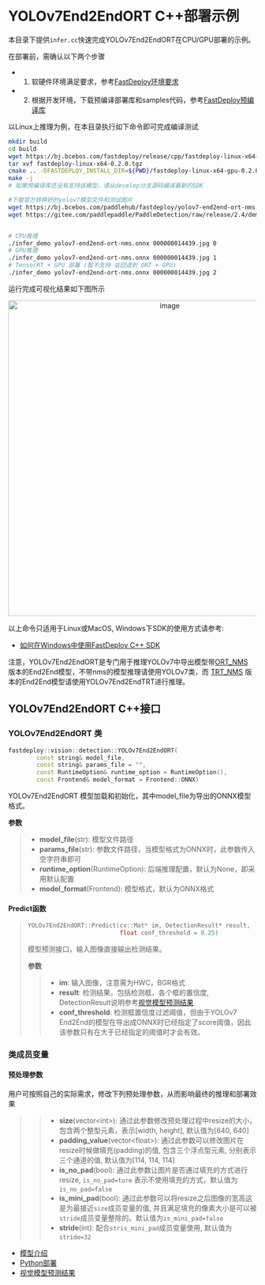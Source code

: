 # YOLOv7End2EndORT C++部署示例

本目录下提供`infer.cc`快速完成YOLOv7End2EndORT在CPU/GPU部署的示例。

在部署前，需确认以下两个步骤

- 1. 软硬件环境满足要求，参考[FastDeploy环境要求](../../../../../docs/the%20software%20and%20hardware%20requirements.md)  
- 2. 根据开发环境，下载预编译部署库和samples代码，参考[FastDeploy预编译库](../../../../../docs/quick_start)

以Linux上推理为例，在本目录执行如下命令即可完成编译测试

```bash
mkdir build
cd build
wget https://bj.bcebos.com/fastdeploy/release/cpp/fastdeploy-linux-x64-gpu-0.2.0.tgz
tar xvf fastdeploy-linux-x64-0.2.0.tgz
cmake .. -DFASTDEPLOY_INSTALL_DIR=${PWD}/fastdeploy-linux-x64-gpu-0.2.0
make -j
# 如果预编译库还没有支持该模型，请从develop分支源码编译最新的SDK

#下载官方转换好的yolov7模型文件和测试图片
wget https://bj.bcebos.com/paddlehub/fastdeploy/yolov7-end2end-ort-nms.onnx
wget https://gitee.com/paddlepaddle/PaddleDetection/raw/release/2.4/demo/000000014439.jpg


# CPU推理
./infer_demo yolov7-end2end-ort-nms.onnx 000000014439.jpg 0
# GPU推理
./infer_demo yolov7-end2end-ort-nms.onnx 000000014439.jpg 1
# TensorRT + GPU 部署 (暂不支持 会回退到 ORT + GPU)
./infer_demo yolov7-end2end-ort-nms.onnx 000000014439.jpg 2
```

运行完成可视化结果如下图所示

<div align='center'>
  <img width="639" alt="image" src="https://user-images.githubusercontent.com/31974251/186369053-1b578d61-ca70-4755-9671-c9fccf6314a0.png">
</div>

以上命令只适用于Linux或MacOS, Windows下SDK的使用方式请参考:  
- [如何在Windows中使用FastDeploy C++ SDK](../../../../../docs/compile/how_to_use_sdk_on_windows.md)

注意，YOLOv7End2EndORT是专门用于推理YOLOv7中导出模型带[ORT_NMS](https://github.com/WongKinYiu/yolov7/blob/main/models/experimental.py#L87) 版本的End2End模型，不带nms的模型推理请使用YOLOv7类，而 [TRT_NMS](https://github.com/WongKinYiu/yolov7/blob/main/models/experimental.py#L111) 版本的End2End模型请使用YOLOv7End2EndTRT进行推理。

## YOLOv7End2EndORT C++接口

### YOLOv7End2EndORT 类

```c++
fastdeploy::vision::detection::YOLOv7End2EndORT(
        const string& model_file,
        const string& params_file = "",
        const RuntimeOption& runtime_option = RuntimeOption(),
        const Frontend& model_format = Frontend::ONNX)
```

YOLOv7End2EndORT 模型加载和初始化，其中model_file为导出的ONNX模型格式。

**参数**

> * **model_file**(str): 模型文件路径
> * **params_file**(str): 参数文件路径，当模型格式为ONNX时，此参数传入空字符串即可
> * **runtime_option**(RuntimeOption): 后端推理配置，默认为None，即采用默认配置
> * **model_format**(Frontend): 模型格式，默认为ONNX格式

#### Predict函数

> ```c++
> YOLOv7End2EndORT::Predict(cv::Mat* im, DetectionResult* result,
>                           float conf_threshold = 0.25)
> ```
>
> 模型预测接口，输入图像直接输出检测结果。
>
> **参数**
>
> > * **im**: 输入图像，注意需为HWC，BGR格式
> > * **result**: 检测结果，包括检测框，各个框的置信度, DetectionResult说明参考[视觉模型预测结果](../../../../../docs/api/vision_results/)
> > * **conf_threshold**: 检测框置信度过滤阈值，但由于YOLOv7 End2End的模型在导出成ONNX时已经指定了score阈值，因此该参数只有在大于已经指定的阈值时才会有效。

### 类成员变量
#### 预处理参数
用户可按照自己的实际需求，修改下列预处理参数，从而影响最终的推理和部署效果

> > * **size**(vector&lt;int&gt;): 通过此参数修改预处理过程中resize的大小，包含两个整型元素，表示[width, height], 默认值为[640, 640]
> > * **padding_value**(vector&lt;float&gt;): 通过此参数可以修改图片在resize时候做填充(padding)的值, 包含三个浮点型元素, 分别表示三个通道的值, 默认值为[114, 114, 114]
> > * **is_no_pad**(bool): 通过此参数让图片是否通过填充的方式进行resize, `is_no_pad=ture` 表示不使用填充的方式，默认值为`is_no_pad=false`
> > * **is_mini_pad**(bool): 通过此参数可以将resize之后图像的宽高这是为最接近`size`成员变量的值, 并且满足填充的像素大小是可以被`stride`成员变量整除的。默认值为`is_mini_pad=false`
> > * **stride**(int): 配合`stris_mini_pad`成员变量使用, 默认值为`stride=32`

- [模型介绍](../../)
- [Python部署](../python)
- [视觉模型预测结果](../../../../../docs/api/vision_results/)
